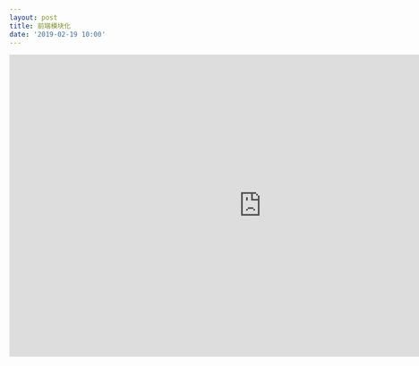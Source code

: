 ```yaml
---
layout: post
title: 前端模块化
date: '2019-02-19 10:00'
---
```


<iframe src="https://www.xmind.net/embed/QtDF" width="900px" height="540px" frameborder="0" scrolling="no"></iframe>